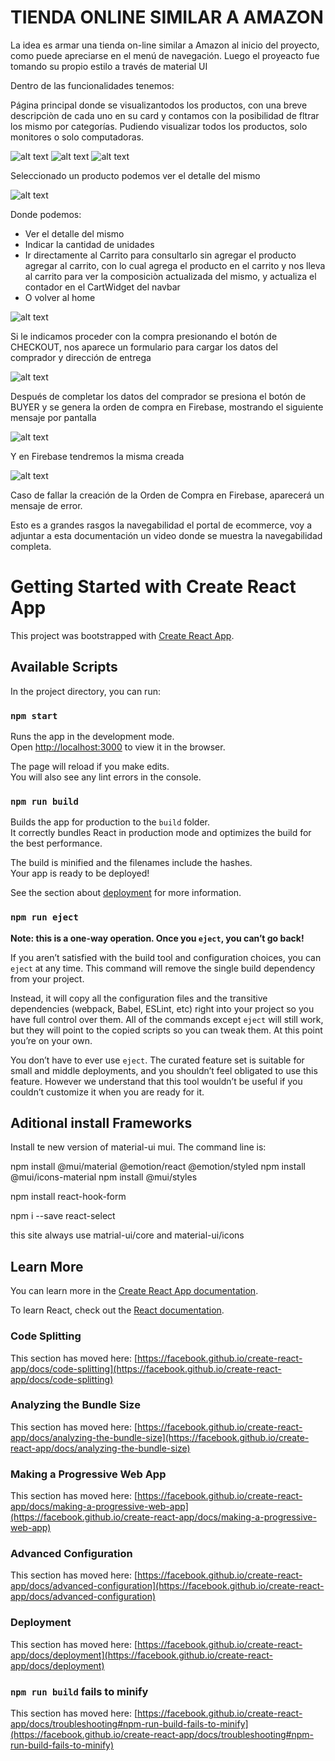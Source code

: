 # TIENDA ONLINE SIMILAR A AMAZON

La idea es armar una tienda on-line similar a Amazon al inicio del proyecto, como puede apreciarse en el menú de navegación.
Luego el proyeacto fue tomando su propio estilo a través de material UI

Dentro de las funcionalidades tenemos:

Página principal donde se visualizantodos los productos, con una breve descripciòn de cada uno en su card y contamos con la posibilidad de fltrar los mismo por categorías. Pudiendo visualizar todos los productos, solo monitores o solo computadoras.

![alt text](https://github.com/gaballester/amazon_ballester/blob/main/doc/img/home_all.jpg)
![alt text](https://github.com/gaballester/amazon_ballester/blob/main/doc/img/home_computers.jpg)
![alt text](https://github.com/gaballester/amazon_ballester/blob/main/doc/img/home_monitors.jpg)

Seleccionado un producto podemos ver el detalle del mismo

![alt text](https://github.com/gaballester/amazon_ballester/blob/main/doc/img/itemDetail.jpg)

Donde podemos:

- Ver el detalle del mismo
- Indicar la cantidad de unidades 
- Ir directamente al Carrito para consultarlo sin agregar el producto
agregar al carrito, con lo cual agrega el producto en el carrito y nos lleva al carrito para ver la composiciòn actualizada del mismo, y actualiza el contador en el CartWidget del navbar
- O volver al home

![alt text](https://github.com/gaballester/amazon_ballester/blob/main/doc/img/Cart01.jpg)

Si le indicamos proceder con la compra presionando el botón de CHECKOUT, nos aparece un formulario para cargar los datos del comprador y dirección de entrega

![alt text](https://github.com/gaballester/amazon_ballester/blob/main/doc/img/cart2.jpg)

Después de completar los datos del comprador se presiona el botón de BUYER y se genera la orden de compra en Firebase, mostrando el siguiente mensaje por pantalla

![alt text](https://github.com/gaballester/amazon_ballester/blob/main/doc/img/ordenCompra.jpg)

Y en Firebase tendremos la misma creada

![alt text](https://github.com/gaballester/amazon_ballester/blob/main/doc/img/firebase.jpg)

Caso de fallar la creación de la Orden de Compra en Firebase, aparecerá un mensaje de error.

Esto es a grandes rasgos la navegabilidad el portal de ecommerce, voy a adjuntar a esta documentación un video donde se muestra la navegabilidad completa.


# Getting Started with Create React App

This project was bootstrapped with [Create React App](https://github.com/facebook/create-react-app).

## Available Scripts

In the project directory, you can run:

### `npm start`

Runs the app in the development mode.\
Open [http://localhost:3000](http://localhost:3000) to view it in the browser.

The page will reload if you make edits.\
You will also see any lint errors in the console.


### `npm run build`

Builds the app for production to the `build` folder.\
It correctly bundles React in production mode and optimizes the build for the best performance.

The build is minified and the filenames include the hashes.\
Your app is ready to be deployed!

See the section about [deployment](https://facebook.github.io/create-react-app/docs/deployment) for more information.

### `npm run eject`

**Note: this is a one-way operation. Once you `eject`, you can’t go back!**

If you aren’t satisfied with the build tool and configuration choices, you can `eject` at any time. This command will remove the single build dependency from your project.

Instead, it will copy all the configuration files and the transitive dependencies (webpack, Babel, ESLint, etc) right into your project so you have full control over them. All of the commands except `eject` will still work, but they will point to the copied scripts so you can tweak them. At this point you’re on your own.

You don’t have to ever use `eject`. The curated feature set is suitable for small and middle deployments, and you shouldn’t feel obligated to use this feature. However we understand that this tool wouldn’t be useful if you couldn’t customize it when you are ready for it.

## Aditional install Frameworks 

Install te new version of material-ui mui. The command line is:

npm install @mui/material @emotion/react @emotion/styled
npm install @mui/icons-material
npm install @mui/styles

npm install react-hook-form

npm i --save react-select

this site always use matrial-ui/core and material-ui/icons


## Learn More

You can learn more in the [Create React App documentation](https://facebook.github.io/create-react-app/docs/getting-started).

To learn React, check out the [React documentation](https://reactjs.org/).

### Code Splitting

This section has moved here: [https://facebook.github.io/create-react-app/docs/code-splitting](https://facebook.github.io/create-react-app/docs/code-splitting)

### Analyzing the Bundle Size

This section has moved here: [https://facebook.github.io/create-react-app/docs/analyzing-the-bundle-size](https://facebook.github.io/create-react-app/docs/analyzing-the-bundle-size)

### Making a Progressive Web App

This section has moved here: [https://facebook.github.io/create-react-app/docs/making-a-progressive-web-app](https://facebook.github.io/create-react-app/docs/making-a-progressive-web-app)

### Advanced Configuration

This section has moved here: [https://facebook.github.io/create-react-app/docs/advanced-configuration](https://facebook.github.io/create-react-app/docs/advanced-configuration)

### Deployment

This section has moved here: [https://facebook.github.io/create-react-app/docs/deployment](https://facebook.github.io/create-react-app/docs/deployment)

### `npm run build` fails to minify

This section has moved here: [https://facebook.github.io/create-react-app/docs/troubleshooting#npm-run-build-fails-to-minify](https://facebook.github.io/create-react-app/docs/troubleshooting#npm-run-build-fails-to-minify)
